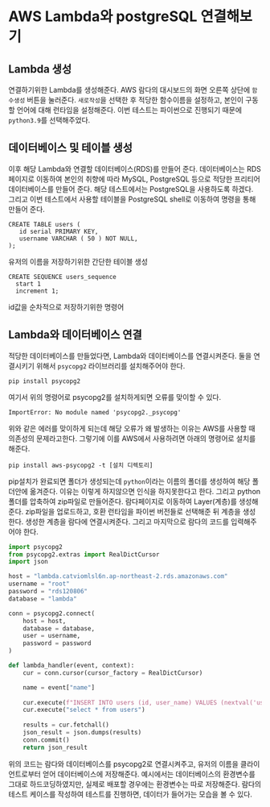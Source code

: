 # AWS Lambda와 postgreSQL 연결해보기

## Lambda 생성

연결하기위한 Lambda를 생성해준다. AWS 람다의 대시보드의 화면 오른쪽 상단에 `함수생성` 버튼을 눌러준다. `새로작성`을 선택한 후 적당한 함수이름을 설정하고, 본인이 구동할 언어에 대해 런타임을 설정해준다. 이번 테스트는 파이썬으로 진행되기 때문에 `python3.9`를 선택해주었다.

## 데이터베이스 및 테이블 생성

이후 해당 Lambda와 연결할 데이터베이스(RDS)를 만들어 준다. 데이터베이스는 RDS페이지로 이동하여 본인의 취향에 따라 MySQL, PostgreSQL 등으로 적당한 프리티어 데이터베이스를 만들어 준다. 해당 테스트에서는 PostgreSQL을 사용하도록 하겠다. 그리고 이번 테스트에서 사용할 테이블을 PostgreSQL shell로 이동하여 명령을 통해 만들어 준다.

```postgresql
CREATE TABLE users (
   id serial PRIMARY KEY,
   username VARCHAR ( 50 ) NOT NULL,
);
```

유저의 이름을 저장하기위한 간단한 테이블 생성

```postgresql
CREATE SEQUENCE users_sequence
  start 1
  increment 1;
```

id값을 순차적으로 저장하기위한 명령어

## Lambda와 데이터베이스 연결

적당한 데이터베이스를 만들었다면, Lambda와 데이터베이스를 연결시켜준다. 둘을 연결시키기 위해서 `psycopg2` 라이브러리를 설치해주어야 한다.

`pip install psycopg2`

여기서 위의 명령어로 psycopg2를 설치하게되면 오류를 맞이할 수 있다.

`ImportError: No module named 'psycopg2._psycopg'`

위와 같은 에러를 맞이하게 되는데 해당 오류가 왜 발생하는 이유는 AWS를 사용할 때 의존성의 문제라고한다. 그렇기에 이를 AWS에서 사용하려면 아래의 명령어로 설치를 해준다.

`pip install aws-psycopg2 -t [설치 디렉토리]`

pip설치가 완료되면 폴더가 생성되는데 `python`이라는 이름의 폴더를 생성하여 해당 폴더안에 옮겨준다. 이유는 이렇게 하지않으면 인식을 하지못한다고 한다. 그리고 python폴더를 압축하여 zip파일로 만들어준다. 람다페이지로 이동하여 Layer(계층)를 생성해준다. zip파일을 업로드하고, 호환 런타임을 파이썬 버전들로 선택해준 뒤 계층을 생성한다. 생성한 계층을 람다에 연결시켜준다. 그리고 마지막으로 람다의 코드를 입력해주어야 한다.

```python
import psycopg2
from psycopg2.extras import RealDictCursor
import json

host = "lambda.catviomlsl6n.ap-northeast-2.rds.amazonaws.com"
username = "root"
password = "rds120806"
database = "lambda"

conn = psycopg2.connect(
    host = host,
    database = database,
    user = username,
    password = password
)

def lambda_handler(event, context):
    cur = conn.cursor(cursor_factory = RealDictCursor)

    name = event["name"]
    
    cur.execute(f"INSERT INTO users (id, user_name) VALUES (nextval('users_sequence'), '{name}');")
    cur.execute("select * from users")
    
    results = cur.fetchall()
    json_result = json.dumps(results)
    conn.commit()
    return json_result
```

위의 코드는 람다와 데이터베이스를 psycopg2로 연결시켜주고, 유저의 이름을 클라이언트로부터 얻어 데이터베이스에 저장해준다. 예시에서는 데이터베이스의 환경변수를 그대로 하드코딩하였지만, 실제로 배포할 경우에는 환경변수는 따로 저장해준다. 람다의 테스트 케이스를 작성하여 테스트를 진행하면, 데이터가 들어가는 모습을 볼 수 있다.
